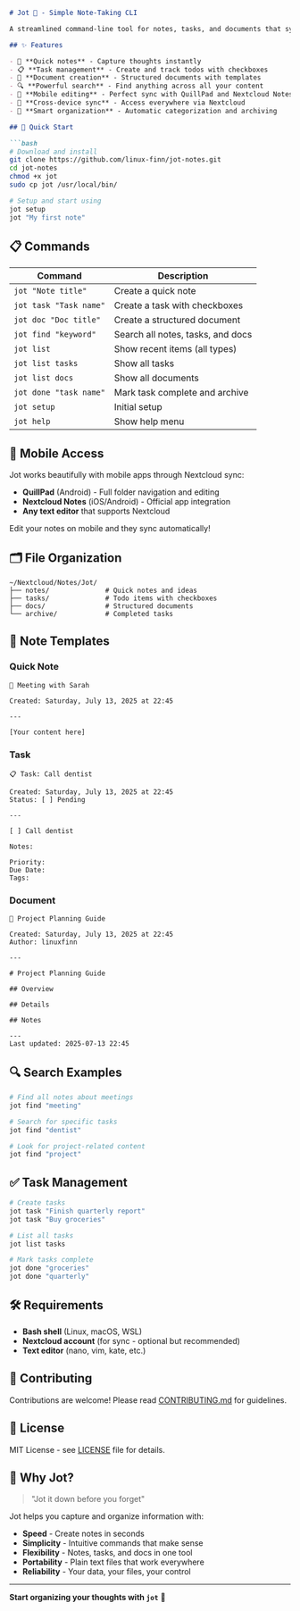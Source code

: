 ```markdown
# Jot 📝 - Simple Note-Taking CLI

A streamlined command-line tool for notes, tasks, and documents that syncs seamlessly with Nextcloud.

## ✨ Features

- 📝 **Quick notes** - Capture thoughts instantly
- 📋 **Task management** - Create and track todos with checkboxes
- 📄 **Document creation** - Structured documents with templates
- 🔍 **Powerful search** - Find anything across all your content
- 📱 **Mobile editing** - Perfect sync with QuillPad and Nextcloud Notes
- 🔄 **Cross-device sync** - Access everywhere via Nextcloud
- 📁 **Smart organization** - Automatic categorization and archiving

## 🚀 Quick Start

```bash
# Download and install
git clone https://github.com/linux-finn/jot-notes.git
cd jot-notes
chmod +x jot
sudo cp jot /usr/local/bin/

# Setup and start using
jot setup
jot "My first note"
```

## 📋 Commands

| Command | Description |
|---------|-------------|
| `jot "Note title"` | Create a quick note |
| `jot task "Task name"` | Create a task with checkboxes |
| `jot doc "Doc title"` | Create a structured document |
| `jot find "keyword"` | Search all notes, tasks, and docs |
| `jot list` | Show recent items (all types) |
| `jot list tasks` | Show all tasks |
| `jot list docs` | Show all documents |
| `jot done "task name"` | Mark task complete and archive |
| `jot setup` | Initial setup |
| `jot help` | Show help menu |

## 📱 Mobile Access

Jot works beautifully with mobile apps through Nextcloud sync:

- **QuillPad** (Android) - Full folder navigation and editing
- **Nextcloud Notes** (iOS/Android) - Official app integration
- **Any text editor** that supports Nextcloud

Edit your notes on mobile and they sync automatically!

## 🗂️ File Organization

```
~/Nextcloud/Notes/Jot/
├── notes/              # Quick notes and ideas
├── tasks/              # Todo items with checkboxes
├── docs/               # Structured documents
└── archive/            # Completed tasks
```

## 📝 Note Templates

### Quick Note
```
📝 Meeting with Sarah

Created: Saturday, July 13, 2025 at 22:45

---

[Your content here]
```

### Task
```
📋 Task: Call dentist

Created: Saturday, July 13, 2025 at 22:45
Status: [ ] Pending

---

[ ] Call dentist

Notes:

Priority: 
Due Date: 
Tags: 
```

### Document
```
📄 Project Planning Guide

Created: Saturday, July 13, 2025 at 22:45
Author: linuxfinn

---

# Project Planning Guide

## Overview

## Details

## Notes

---
Last updated: 2025-07-13 22:45
```

## 🔍 Search Examples

```bash
# Find all notes about meetings
jot find "meeting"

# Search for specific tasks
jot find "dentist"

# Look for project-related content
jot find "project"
```

## ✅ Task Management

```bash
# Create tasks
jot task "Finish quarterly report"
jot task "Buy groceries"

# List all tasks
jot list tasks

# Mark tasks complete
jot done "groceries"
jot done "quarterly"
```

## 🛠️ Requirements

- **Bash shell** (Linux, macOS, WSL)
- **Nextcloud account** (for sync - optional but recommended)
- **Text editor** (nano, vim, kate, etc.)

## 🤝 Contributing

Contributions are welcome! Please read [CONTRIBUTING.md](CONTRIBUTING.md) for guidelines.

## 📄 License

MIT License - see [LICENSE](LICENSE) file for details.

## 🌟 Why Jot?

> "Jot it down before you forget"

Jot helps you capture and organize information with:
- **Speed** - Create notes in seconds
- **Simplicity** - Intuitive commands that make sense
- **Flexibility** - Notes, tasks, and docs in one tool
- **Portability** - Plain text files that work everywhere
- **Reliability** - Your data, your files, your control

---

**Start organizing your thoughts with `jot`** 📝
```
